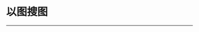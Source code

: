 
  # 以图搜图
  ---

  <Common-LinkList :linkList='{"name":"以图搜图","item":[{"link":"https://www.taobao.com/","icon":"https://www.taobao.com/favicon.ico","text":"淘宝-以图搜图"},{"link":"https://www.google.com/imghp","icon":"/logo.png","text":"google识图"},{"link":"https://tineye.com/","icon":"/logo.png","text":"TinEye"},{"link":"http://image.baidu.com/?fr=shitu","icon":"http://image.baidu.com/favicon.ico","text":"百度识图"},{"link":"http://st.so.com/","icon":"http://st.so.com/favicon.ico","text":"360识图"},{"link":"https://pic.sogou.com/","icon":"https://pic.sogou.com/favicon.ico","text":"搜狗识图"},{"link":"https://yandex.com/images/","icon":"https://yandex.com/favicon.ico","text":"yandex搜图"},{"link":"http://iqdb.org/","icon":"http://iqdb.org/favicon.ico","text":"iqdb"},{"link":"https://saucenao.com/","icon":"https://saucenao.com/favicon.ico","text":"SauceNAO"},{"link":"https://ascii2d.net/","icon":"https://ascii2d.net/favicon.ico","text":"二次元画像检索"},{"link":"https://trace.moe/","icon":"/logo.png","text":"whatanime"},{"link":"https://chrome.google.com/webstore/detail/noobox-search-by-image/kidibbfcblfbbafhnlanccjjdehoahep","icon":"/logo.png","text":"二箱-以图搜图扩展"}]}'/>
  